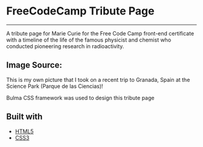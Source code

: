 # FreeCodeCamp Tribute Page 
---
A tribute page for Marie Curie for the Free Code Camp front-end certificate with a timeline of the life of the famous physicist and chemist who conducted pioneering research in radioactivity.

## Image Source: 
This is my own picture that I took on a recent trip to Granada, Spain at the Science Park (Parque de las Ciencias)!

Bulma CSS framework was used to design this tribute page

## Built with
- [HTML5](https://developer.mozilla.org/es/docs/HTML/HTML5)
- [CSS3](https://developer.mozilla.org/es/docs/Web/CSS/CSS3)

